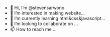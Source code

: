 - 👋 Hi, I’m @stevensarwono
- 👀 I’m interested in making website...
- 🌱 I’m currently learning html&css&javascript...
- 💞️ I’m looking to collaborate on ...
- 📫 How to reach me ...

<!---
stevensarwono/stevensarwono is a ✨ special ✨ repository because its `README.md` (this file) appears on your GitHub profile.
You can click the Preview link to take a look at your changes.
--->
